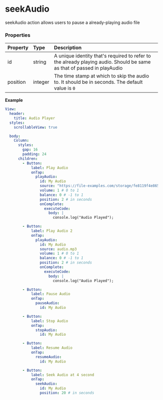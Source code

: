# seekAudio

seekAudio action allows users to pause a already-playing audio file

### Properties

| Property | Type    | Description                                                                                                            |
| :------- | :------ | :--------------------------------------------------------------------------------------------------------------------- |
| id       | string  | A unique identity that's required to refer to the already playing audio. Should be same as that of passed in playAudio |
| position | integer | The time stamp at which to skip the audio to. It should be in seconds. The default value is `0`                        |

**Example**

```yaml
View:
  header:
    title: Audio Player
  styles:
    scrollableView: true

  body:
    Column:
      styles:
        gap: 16
        padding: 24
      children:
        - Button:
            label: Play Audio
            onTap:
              playAudio:
                id: My Audio
                source: "https://file-examples.com/storage/fe8119f4e865f33329898be/2017/11/file_example_MP3_700KB.mp3"
                volume: 1 # 0 to 1
                balance: 0 # -1 to 1
                position: 2 # in seconds
                onComplete:
                  executeCode:
                    body: |
                      console.log("Audio Played");

        - Button:
            label: Play Audio 2
            onTap:
              playAudio:
                id: My Audio
                source: audio.mp3
                volume: 1 # 0 to 1
                balance: 0 # -1 to 1
                position: 2 # in seconds
                onComplete:
                  executeCode:
                    body: |
                      console.log("Audio Played");

        - Button:
            label: Pause Audio
            onTap:
              pauseAudio:
                id: My Audio

        - Button:
            label: Stop Audio
            onTap:
              stopAudio:
                id: My Audio

        - Button:
            label: Resume Audio
            onTap:
              resumeAudio:
                id: My Audio

        - Button:
            label: Seek Audio at 4 second
            onTap:
              seekAudio:
                id: My Audio
                position: 20 # in seconds
```
